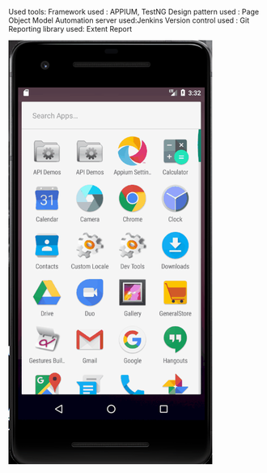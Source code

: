 Used tools:
Framework  used : APPIUM, TestNG
Design pattern used :	Page Object Model
Automation server used:Jenkins
Version control used : Git	
Reporting library used: Extent Report


![AppImage](./MobileAppFlow.gif)